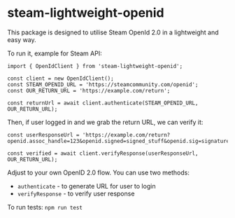 # steam-lightweight-openid

This package is designed to utilise Steam OpenId 2.0 in a lightweight and easy way.

To run it, example for Steam API:

```
import { OpenIdClient } from 'steam-lightweight-openid';

const client = new OpenIdClient();
const STEAM_OPENID_URL = 'https://steamcommunity.com/openid';
const OUR_RETURN_URL = 'https://example.com/return';

const returnUrl = await client.authenticate(STEAM_OPENID_URL, OUR_RETURN_URL);
```

Then, if user logged in and we grab the return URL, we can verify it:

```
const userResponseUrl = 'https://example.com/return?openid.assoc_handle=123&openid.signed=signed_stuff&openid.sig=signature&openid.ns=http%3A%2F%2Fspecs.openid.net%2Fauth%2F2.0&openid.mode=id_res&openid.op_endpoint=https%3A%2F%2Fsteamcommunity.com%2Fopenid%2Flogin&openid.claimed_id=https%3A%2F%2Fsteamcommunity.com%2Fopenid%2Fid%2F12345678912345678&openid.identity=https%3A%2F%2Fsteamcommunity.com%2Fopenid%2Fid%2F12345678912345678&openid.return_to=https%3A%2F%2Fexample.com%2Freturn&openid.response_nonce=nonce&openid.assoc_handle=123&openid.signed=signed_stuff&openid.sig=signature';

const verified = await client.verifyResponse(userResponseUrl, OUR_RETURN_URL);
```

Adjust to your own OpenID 2.0 flow. You can use two methods:
* `authenticate` - to generate URL for user to login
* `verifyResponse` - to verify user response

To run tests:
```npm run test```
